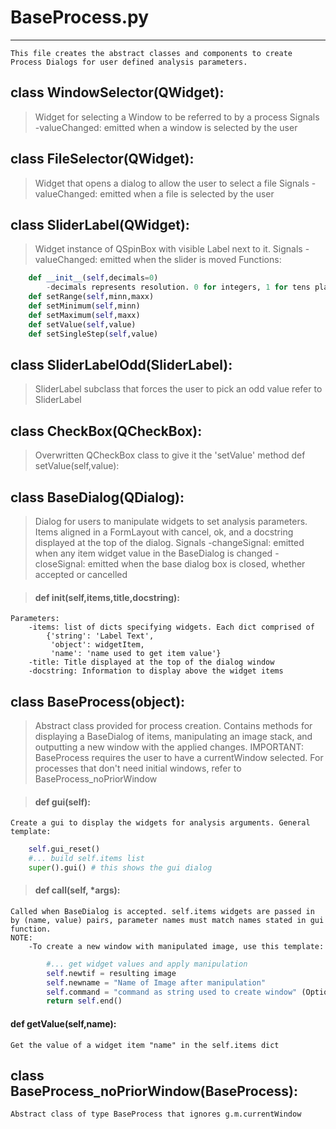 
# BaseProcess.py
--------------
    This file creates the abstract classes and components to create Process Dialogs for user defined analysis parameters.

## class WindowSelector(QWidget):
>    Widget for selecting a Window to be referred to by a process
    Signals
        -valueChanged: emitted when a window is selected by the user

## class FileSelector(QWidget):
>    Widget that opens a dialog to allow the user to select a file
    Signals
        -valueChanged: emitted when a file is selected by the user

## class SliderLabel(QWidget):
>    Widget instance of QSpinBox with visible Label next to it.
    Signals
        -valueChanged: emitted when the slider is moved
    Functions:
```python
    def __init__(self,decimals=0)
        -decimals represents resolution. 0 for integers, 1 for tens place, etc.
    def setRange(self,minn,maxx)
    def setMinimum(self,minn)
    def setMaximum(self,maxx)
    def setValue(self,value)
    def setSingleStep(self,value)
```

## class SliderLabelOdd(SliderLabel):
>    SliderLabel subclass that forces the user to pick an odd value
    refer to SliderLabel

## class CheckBox(QCheckBox):
>    Overwritten QCheckBox class to give it the 'setValue' method
        def setValue(self,value):

## class BaseDialog(QDialog):
>    Dialog for users to manipulate widgets to set analysis parameters.  Items aligned in a FormLayout with cancel, ok, and a docstring displayed at the top of the dialog.
    Signals
        -changeSignal: emitted when any item widget value in the BaseDialog is changed
        -closeSignal: emitted when the base dialog box is closed, whether accepted or cancelled

> #### def __init__(self,items,title,docstring):
    Parameters:
        -items: list of dicts specifying widgets. Each dict comprised of
            {'string': 'Label Text',
             'object': widgetItem,
             'name': 'name used to get item value'}
        -title: Title displayed at the top of the dialog window
        -docstring: Information to display above the widget items

## class BaseProcess(object):
>    Abstract class provided for process creation. Contains methods for displaying a BaseDialog of items, manipulating an image stack, and outputting a new window with the applied changes.  IMPORTANT: BaseProcess requires the user to have a currentWindow selected. For processes that don't need initial windows, refer to BaseProcess_noPriorWindow

> ####  def gui(self):
    Create a gui to display the widgets for analysis arguments. General template:
```python
    self.gui_reset()
    #... build self.items list
    super().gui() # this shows the gui dialog
```
> ####  def __call__(self, *args):
    Called when BaseDialog is accepted. self.items widgets are passed in by (name, value) pairs, parameter names must match names stated in gui function.
    NOTE:
        -To create a new window with manipulated image, use this template:
```python
        #... get widget values and apply manipulation
        self.newtif = resulting image
        self.newname = "Name of Image after manipulation"
        self.command = "command as string used to create window" (Optional: used in scripts)
        return self.end()
```
#### def getValue(self,name):
    Get the value of a widget item "name" in the self.items dict

## class BaseProcess_noPriorWindow(BaseProcess):
    Abstract class of type BaseProcess that ignores g.m.currentWindow


```python

```
